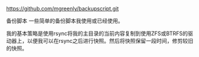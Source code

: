 https://github.com/mgreenly/backupscript.git


备份脚本
一些简单的备份脚本我使用或已经使用。

我的基本策略是使用rsync将我的主目录的当前内容复制到使用ZFS或BTRFS的驱动器上，以便我可以在rsync之后进行快照。然后将快照保留一段时间，修剪较旧的快照。
